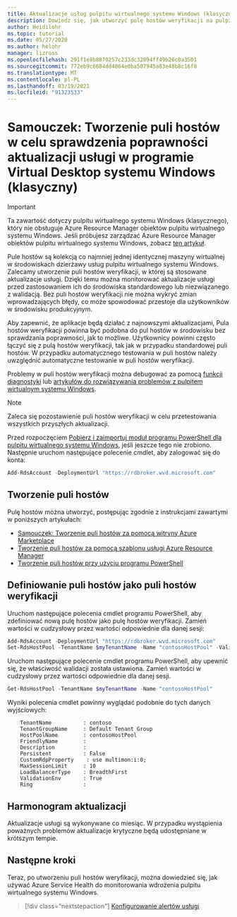 ```yaml
---
title: Aktualizacje usług pulpitu wirtualnego systemu Windows (klasycznego) — Azure
description: Dowiedz się, jak utworzyć pulę hostów weryfikacji na pulpicie wirtualnym systemu Windows (klasyczny), aby monitorować Aktualizacje usług przed przeprowadzeniem aktualizacji do środowiska produkcyjnego.
author: Heidilohr
ms.topic: tutorial
ms.date: 05/27/2020
ms.author: helohr
manager: lizross
ms.openlocfilehash: 291f1e8b8870257c233dc32894ff49b26c0a3501
ms.sourcegitcommit: 772eb9c6684dd4864e0ba507945a83e48b8c16f0
ms.translationtype: MT
ms.contentlocale: pl-PL
ms.lasthandoff: 03/19/2021
ms.locfileid: "91323533"
---
```

# <a name="tutorial-create-a-host-pool-to-validate-service-updates-in-windows-virtual-desktop-classic"></a>Samouczek: Tworzenie puli hostów w celu sprawdzenia poprawności aktualizacji usługi w programie Virtual Desktop systemu Windows (klasyczny)

>[!IMPORTANT]
>Ta zawartość dotyczy pulpitu wirtualnego systemu Windows (klasycznego), który nie obsługuje Azure Resource Manager obiektów pulpitu wirtualnego systemu Windows. Jeśli próbujesz zarządzać Azure Resource Manager obiektów pulpitu wirtualnego systemu Windows, zobacz [ten artykuł](../create-validation-host-pool.md).

Pule hostów są kolekcją co najmniej jednej identycznej maszyny wirtualnej w środowiskach dzierżawy usług pulpitu wirtualnego systemu Windows. Zalecamy utworzenie puli hostów weryfikacji, w której są stosowane aktualizacje usługi. Dzięki temu można monitorować aktualizacje usługi przed zastosowaniem ich do środowiska standardowego lub niezwiązanego z walidacją. Bez puli hostów weryfikacji nie można wykryć zmian wprowadzających błędy, co może spowodować przestoje dla użytkowników w środowisku produkcyjnym.

Aby zapewnić, że aplikacje będą działać z najnowszymi aktualizacjami, Pula hostów weryfikacji powinna być podobna do pul hostów w środowisku bez sprawdzania poprawności, jak to możliwe. Użytkownicy powinni często łączyć się z pulą hostów weryfikacji, tak jak w przypadku standardowej puli hostów. W przypadku automatycznego testowania w puli hostów należy uwzględnić automatyczne testowanie w puli hostów weryfikacji.

Problemy w puli hostów weryfikacji można debugować za pomocą [funkcji diagnostyki](diagnostics-role-service-2019.md) lub [artykułów do rozwiązywania problemów z pulpitem wirtualnym systemu Windows](troubleshoot-set-up-overview-2019.md).

>[!NOTE]
> Zaleca się pozostawienie puli hostów weryfikacji w celu przetestowania wszystkich przyszłych aktualizacji.

Przed rozpoczęciem [Pobierz i zaimportuj moduł programu PowerShell dla pulpitu wirtualnego systemu Windows](/powershell/windows-virtual-desktop/overview/), jeśli jeszcze tego nie zrobiono. Następnie uruchom następujące polecenie cmdlet, aby zalogować się do konta:

```powershell
Add-RdsAccount -DeploymentUrl "https://rdbroker.wvd.microsoft.com"
```

## <a name="create-your-host-pool"></a>Tworzenie puli hostów

Pulę hostów można utworzyć, postępując zgodnie z instrukcjami zawartymi w poniższych artykułach:
- [Samouczek: Tworzenie puli hostów za pomocą witryny Azure Marketplace](create-host-pools-azure-marketplace-2019.md)
- [Tworzenie puli hostów za pomocą szablonu usługi Azure Resource Manager](create-host-pools-arm-template.md)
- [Tworzenie puli hostów przy użyciu programu PowerShell](create-host-pools-powershell-2019.md)

## <a name="define-your-host-pool-as-a-validation-host-pool"></a>Definiowanie puli hostów jako puli hostów weryfikacji

Uruchom następujące polecenia cmdlet programu PowerShell, aby zdefiniować nową pulę hostów jako pulę hostów weryfikacji. Zamień wartości w cudzysłowy przez wartości odpowiednie dla danej sesji:

```powershell
Add-RdsAccount -DeploymentUrl "https://rdbroker.wvd.microsoft.com"
Set-RdsHostPool -TenantName $myTenantName -Name "contosoHostPool" -ValidationEnv $true
```

Uruchom następujące polecenie cmdlet programu PowerShell, aby upewnić się, że właściwość walidacji została ustawiona. Zamień wartości w cudzysłowy przez wartości odpowiednie dla danej sesji.

```powershell
Get-RdsHostPool -TenantName $myTenantName -Name "contosoHostPool"
```

Wyniki polecenia cmdlet powinny wyglądać podobnie do tych danych wyjściowych:

```
    TenantName          : contoso
    TenantGroupName     : Default Tenant Group
    HostPoolName        : contosoHostPool
    FriendlyName        :
    Description         :
    Persistent          : False
    CustomRdpProperty    : use multimon:i:0;
    MaxSessionLimit     : 10
    LoadBalancerType    : BreadthFirst
    ValidationEnv       : True
    Ring                :
```

## <a name="update-schedule"></a>Harmonogram aktualizacji

Aktualizacje usługi są wykonywane co miesiąc. W przypadku wystąpienia poważnych problemów aktualizacje krytyczne będą udostępniane w krótszym tempie.

## <a name="next-steps"></a>Następne kroki

Teraz, po utworzeniu puli hostów weryfikacji, można dowiedzieć się, jak używać Azure Service Health do monitorowania wdrożenia pulpitu wirtualnego systemu Windows.

> [!div class="nextstepaction"]
> [Konfigurowanie alertów usługi](set-up-service-alerts-2019.md)
